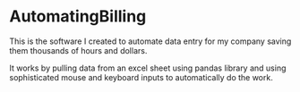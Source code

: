 # AutomatingBilling
This is the software I created to automate data entry for my company saving them thousands of hours and dollars.

It works by pulling data from an excel sheet using pandas library and using sophisticated mouse and keyboard inputs to automatically do the work.
